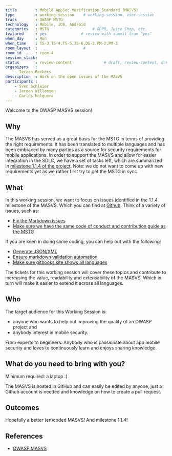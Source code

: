 ```yaml
---
title        : Mobile AppSec Verification Standard (MASVS)
type         : working-session    # working-session, user-session
track        : OWASP MSTG
technology   : Mobile, iOS, Android
categories   : MSTG                   # GDPR, Juice Shop, etc.
featured     : yes               # review with summit team "yes"
when_day     : Mon
when_time    : TS-3,TS-4,TS-5,TS-6,DS-2,PM-2,PM-3
room_layout  :                    #
room_id      : room-4
session_slack:
status       : review-content              # draft, review-content, done
organizers   : 
    - Jeroen Beckers
description  : Work on the open issues of the MASVS
participants :
    - Sven Schleier
    - Jeroen Willemsen
    - Carlos Holguera
---
```


Welcome to the OWASP MASVS session!

## Why

The MASVS has served as a great basis for the MSTG in terms of providing the right requirements. It has been translated to multiple languages and has been embraced by many parties as a source for security requirements for mobile applications.
In order to support the MASVS and allow for easier integration in the SDLC, we have a set of tasks left, which are summarized in [milestone 1.1.4 of the project](https://github.com/OWASP/owasp-masvs/milestone/3).
Note: we do not want to come up with new requirements yet as we rather first try to get the MSTG in sync.

## What

In this working session, we want to focus on issues identified in the 1.1.4 milestone of the MASVS. Which you can find at [Github](https://github.com/OWASP/owasp-masvs/milestone/3 "Milestone 1.1.4"). Think of a variety of issues, such as:

- [Fix the Markdown issues](https://github.com/OWASP/owasp-masvs/issues/211)
- [Make sure we have the same code of conduct and contribution guide as the MSTG](https://github.com/OWASP/owasp-masvs/issues/212)

If you are keen in doing some coding, you can help out with the following:

- [Generate JSON/XML](https://github.com/OWASP/owasp-masvs/issues/204)
- [Ensure markdown validation automation](https://github.com/OWASP/owasp-masvs/issues/211)
- [Make sure gitbooks site shows all languages](https://github.com/OWASP/owasp-masvs/issues/217)

The tickets for this working session will cover these topics and contribute to increasing the value, readability and extensability of the MASVS. Which in turn will make it easier to extend it across all languages.

## Who

The target audience for this Working Session is:

- anyone who wants to help out improving the quality of an OWASP project and
- anybody interest in mobile security.

From experts to beginners. Anybody who is passionate about app mobile security and loves to continuously learn and enjoys sharing knowledge.

## What do you need to bring with you?

Minimum required: a laptop :)

The MASVS is hosted in GitHub and can easily be edited by anyone, just a Github account is needed and knowledge on how to create a pull request.

## Outcomes

Hopefully a better (en)coded MASVS! And milestone 1.1.4!

## References

- [OWASP MASVS](https://github.com/OWASP/owasp-masvs)
